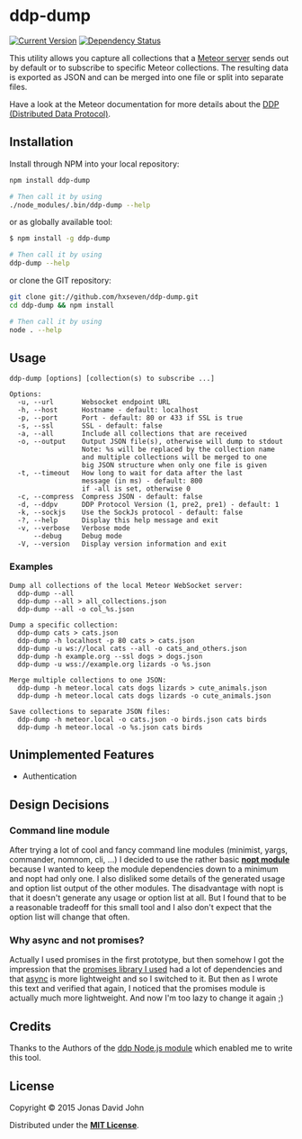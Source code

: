 # ddp-dump
[![Current Version](https://img.shields.io/npm/v/ddp-dump.svg)](https://www.npmjs.org/package/ddp-dump)
[![Dependency Status](https://david-dm.org/hxseven/ddp-dump.svg)](https://david-dm.org/hxseven/ddp-dump)

This utility allows you capture all collections that a [Meteor server][1]
sends out by default or to subscribe to specific Meteor collections.
The resulting data is exported as JSON and can be merged into one file or
split into separate files.

Have a look at the Meteor documentation for more details about the
[DDP (Distributed Data Protocol)][2].

## Installation

Install through NPM into your local repository:

```bash
npm install ddp-dump

# Then call it by using
./node_modules/.bin/ddp-dump --help
```
or as globally available tool:

```bash
$ npm install -g ddp-dump

# Then call it by using
ddp-dump --help
```
or clone the GIT repository:
```bash
git clone git://github.com/hxseven/ddp-dump.git
cd ddp-dump && npm install

# Then call it by using
node . --help
```

## Usage

```
ddp-dump [options] [collection(s) to subscribe ...]

Options:
  -u, --url       Websocket endpoint URL
  -h, --host      Hostname - default: localhost
  -p, --port      Port - default: 80 or 433 if SSL is true
  -s, --ssl       SSL - default: false
  -a, --all       Include all collections that are received
  -o, --output    Output JSON file(s), otherwise will dump to stdout
                  Note: %s will be replaced by the collection name
                  and multiple collections will be merged to one
                  big JSON structure when only one file is given
  -t, --timeout   How long to wait for data after the last
                  message (in ms) - default: 800
                  if -all is set, otherwise 0
  -c, --compress  Compress JSON - default: false
  -d, --ddpv      DDP Protocol Version (1, pre2, pre1) - default: 1
  -k, --sockjs    Use the SockJs protocol - default: false
  -?, --help      Display this help message and exit
  -v, --verbose   Verbose mode
      --debug     Debug mode
  -V, --version   Display version information and exit
```

### Examples

```
Dump all collections of the local Meteor WebSocket server:
  ddp-dump --all
  ddp-dump --all > all_collections.json
  ddp-dump --all -o col_%s.json

Dump a specific collection:
  ddp-dump cats > cats.json
  ddp-dump -h localhost -p 80 cats > cats.json
  ddp-dump -u ws://local cats --all -o cats_and_others.json
  ddp-dump -h example.org --ssl dogs > dogs.json
  ddp-dump -u wss://example.org lizards -o %s.json

Merge multiple collections to one JSON:
  ddp-dump -h meteor.local cats dogs lizards > cute_animals.json
  ddp-dump -h meteor.local cats dogs lizards -o cute_animals.json

Save collections to separate JSON files:
  ddp-dump -h meteor.local -o cats.json -o birds.json cats birds
  ddp-dump -h meteor.local -o %s.json cats birds
```

## Unimplemented Features

* Authentication

## Design Decisions

### Command line module

After trying a lot of cool and fancy command line
modules (minimist, yargs, commander, nomnom, cli, ...) I decided to use the
rather basic **[nopt module][3]** because I wanted to keep the module dependencies
down to a minimum and nopt had only one. I also disliked some details of the
generated usage and option list output of the other modules.
The disadvantage with nopt is that it doesn't generate any usage or option list
at all. But I found that to be a reasonable tradeoff for this small tool
and I also don't expect that the option list will change that often.

### Why async and not promises?

Actually I used promises in the first prototype, but then somehow I got the
impression that the [promises library I used][4] had a lot of dependencies and
that [async][5] is more lightweight and so I switched to it. But then as I
wrote this text and verified that again, I noticed that the promises module
is actually much more lightweight. And now I'm too lazy to change it again ;)

## Credits

Thanks to the Authors of the [ddp Node.js module][6] which enabled me to
write this tool.

## License

Copyright © 2015 Jonas David John

Distributed under the **[MIT License][7]**.

[1]: https://www.meteor.com/
[2]: https://www.meteor.com/ddp
[3]: https://www.npmjs.com/package/nopt
[4]: https://www.npmjs.com/package/promise
[5]: https://www.npmjs.com/package/async
[6]: https://www.npmjs.com/package/ddp
[7]: http://opensource.org/licenses/MIT
